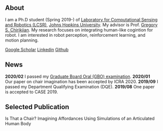 ## About
I am a Ph.D student (Spring 2019-) of [Laboratory for Computational Sensing and Robotics (LCSR)](https://lcsr.jhu.edu/), [Johns Hopkins University](https://www.jhu.edu/). My advisor is Prof. [Gregory S. Chirikjian](https://me.jhu.edu/faculty/gregory-s-chirikjian/). My research focuses on integrating human-like cogintion for robot. I am interested in robot perception, reinforcement learning, and motion planning.

[Google Scholar](https://scholar.google.com/citations?user=7u0TYgIAAAAJ&hl=en)  [Linkedin](https://www.linkedin.com/me/profile-views/urn:li:wvmp:summary/)  [Github](https://github.com/jaydenwu17)

## News
**2020/02** I passed my [Graduate Board Oral (GBO) examination](https://homewoodgrad.jhu.edu/academics/graduate-board/graduate-board-oral-exams/).
**2020/01** Our paper on chair imagination has been accepted by ICRA 2020.
**2019/09** I passed my Department Qualifying Examination (DQE).
**2019/08** One paper is accepted to CASE 2019.

## Selected Publication
Is That a Chair? Imagining Affordances Using Simulations of an Articulated Human Body
